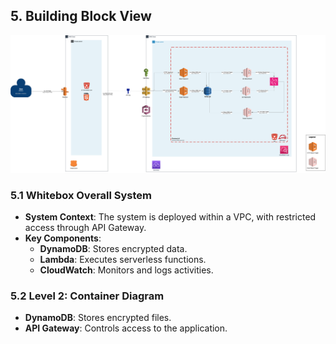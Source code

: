 ## 5. Building Block View

![Building-Block-View](./images/05-Building-Block-View.png)

### 5.1 Whitebox Overall System
- **System Context**: The system is deployed within a VPC, with restricted access through API Gateway.
- **Key Components**:
    - **DynamoDB**: Stores encrypted data.
    - **Lambda**: Executes serverless functions.
    - **CloudWatch**: Monitors and logs activities.

### 5.2 Level 2: Container Diagram
- **DynamoDB**: Stores encrypted files.
- **API Gateway**: Controls access to the application.